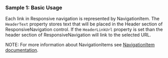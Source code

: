 ### Sample 1: Basic Usage

Each link in Responsive navigation is represented by NavigationItem. The `HeaderText` property stores text that will be placed in the Header section of ResponsiveNavigation control. If the `HeaderLinkUrl` property is set than the header section of ResponsiveNavigation will link to the selected URL.

NOTE: For more information about NavigationItems see [NavigationItem documentation](/docs/controls/bootstrap/NavigationItem/{branch}).
